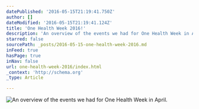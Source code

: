 ```yaml
---
datePublished: '2016-05-15T21:19:41.750Z'
author: []
dateModified: '2016-05-15T21:19:41.124Z'
title: 'One Health Week 2016!'
description: 'An overview of the events we had for One Health Week in April. '
starred: false
sourcePath: _posts/2016-05-15-one-health-week-2016.md
inFeed: true
hasPage: true
inNav: false
url: one-health-week-2016/index.html
_context: 'http://schema.org'
_type: Article

---
```

![An overview of the events we had for One Health Week in April. ](https://the-grid-user-content.s3-us-west-2.amazonaws.com/a05d4b2d-ceea-441f-9f4b-5c66d4a3eeb8.jpg)